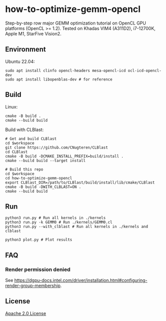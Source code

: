 # how-to-optimize-gemm-opencl

Step-by-step row major GEMM optimization tutorial on OpenCL GPU platforms (OpenCL >= 1.2). Tested on Khadas VIM4 (A311D2), i7-12700K, Apple M1, StarFive Vision2.

## Environment

Ubuntu 22.04:

```shell
sudo apt install clinfo opencl-headers mesa-opencl-icd ocl-icd-opencl-dev
sudo apt install libopenblas-dev # for reference
```

## Build

Linux:

```shell
cmake -B build .
cmake --build build
```

Build with CLBlast:

```
# Get and build CLBlast
cd $workspace
git clone https://github.com/CNugteren/CLBlast
cd CLBlast
cmake -B build -DCMAKE_INSTALL_PREFIX=build/install .
cmake --build build --target install

# Build this repo
cd $workspace
cd how-to-optimize-gemm-opencl
export CLBlast_DIR=/path/to/CLBlast/build/install/lib/cmake/CLBlast
cmake -B build -DWITH_CLBLAST=ON .
cmake --build build
```

## Run

```shell
python3 run.py # Run all kernels in ./kernels
python3 run.py -k GEMM0 # Run ./kernels/GEMM0.cl
python3 run.py --with_clblast # Run all kernels in ./kernels and clblast

python3 plot.py # Plot results
```

## FAQ

### Render permission denied

See https://dgpu-docs.intel.com/driver/installation.html#configuring-render-group-membership.

## License

[Apache 2.0 License](./LICENSE)
